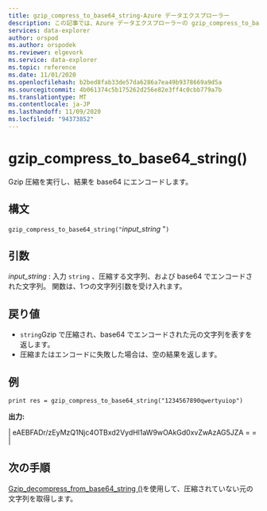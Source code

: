 ```yaml
---
title: gzip_compress_to_base64_string-Azure データエクスプローラー
description: この記事では、Azure データエクスプローラーの gzip_compress_to_base64_string () コマンドについて説明します。
services: data-explorer
author: orspod
ms.author: orspodek
ms.reviewer: elgevork
ms.service: data-explorer
ms.topic: reference
ms.date: 11/01/2020
ms.openlocfilehash: b2bed8fab33de57da6286a7ea49b9378669a9d5a
ms.sourcegitcommit: 4b061374c5b175262d256e82e3ff4c0cbb779a7b
ms.translationtype: MT
ms.contentlocale: ja-JP
ms.lasthandoff: 11/09/2020
ms.locfileid: "94373852"
---
```

# <a name="gzip_compress_to_base64_string"></a>gzip_compress_to_base64_string()

Gzip 圧縮を実行し、結果を base64 にエンコードします。


## <a name="syntax"></a>構文

`gzip_compress_to_base64_string("`*input_string* "`)`

## <a name="arguments"></a>引数

*input_string* : 入力 `string` 、圧縮する文字列、および base64 でエンコードされた文字列。 関数は、1つの文字列引数を受け入れます。

## <a name="returns"></a>戻り値

* `string`Gzip で圧縮され、base64 でエンコードされた元の文字列を表すを返します。 
* 圧縮またはエンコードに失敗した場合は、空の結果を返します。

## <a name="example"></a>例
```kusto
print res = gzip_compress_to_base64_string("1234567890qwertyuiop")
```

**出力:** 

| eAEBFADr/zEyMzQ1Njc4OTBxd2VydHl1aW9wOAkGd0xvZwAzAG5JZA = = |

## <a name="next-steps"></a>次の手順

[Gzip_decompress_from_base64_string ()](gzip-base64-decompress.md)を使用して、圧縮されていない元の文字列を取得します。
